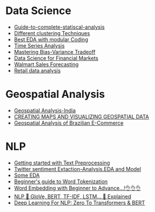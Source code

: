 # Data Science
* [Guide-to-complete-statiscal-analysis](https://www.kaggle.com/code/shivanirana63/guide-to-complete-statistical-analysis)
* [Different clustering Techniques](https://www.kaggle.com/code/azminetoushikwasi/different-clustering-techniques-and-algorithms)
* [Best EDA with modular Coding](https://www.kaggle.com/code/thiagopanini/e-commerce-sentiment-analysis-eda-viz-nlp)
* [Time Series Analysis](https://www.kaggle.com/code/azminetoushikwasi/time-series-analysis-forecasting)
* [Mastering Bias-Variance Tradeoff](https://www.kaggle.com/code/azminetoushikwasi/mastering-bias-variance-tradeoff?scriptVersionId=116146951)
* [Data Science for Financial Markets](https://www.kaggle.com/code/lusfernandotorres/data-science-for-financial-markets)
* [Walmart Sales Forecasting](https://www.kaggle.com/code/aslanahmedov/walmart-sales-forecasting)
* [Retail data analysis](https://www.kaggle.com/code/shubhamsinghgharsele/retail-data-analysis)
# Geospatial Analysis
* [Geospatial Analysis-India](https://www.kaggle.com/code/eswarchandt/geospatial-analysis-india)
* [CREATING MAPS AND VISUALIZING GEOSPATIAL DATA](https://www.kaggle.com/code/muhammetcepi/creating-maps-and-visualizing-geospatial-data)
* [Geospatial Analysis of Brazilian E-Commerce](https://www.kaggle.com/code/andresionek/geospatial-analysis-of-brazilian-e-commerce)
# NLP
* [Getting started with Text Preprocessing](https://www.kaggle.com/code/sudalairajkumar/getting-started-with-text-preprocessing/notebook)<br>
* [Twitter sentiment Extaction-Analysis,EDA and Model](https://www.kaggle.com/code/tanulsingh077/twitter-sentiment-extaction-analysis-eda-and-model)<br>
* [Some EDA](https://www.kaggle.com/code/jagangupta/stop-the-s-toxic-comments-eda)<br>
* [Beginner's guide to Word Tokenization](https://www.kaggle.com/code/shivanirana63/beginner-s-guide-to-word-tokenization)<br>
* [Word Embedding with Beginner to Advance...!👌👌👌](https://www.kaggle.com/code/ashishpatel26/word-embedding-with-beginner-to-advance)<br>
* [NLP 📝 GloVe, BERT, TF-IDF, LSTM... 📝 Explained](https://www.kaggle.com/code/andreshg/nlp-glove-bert-tf-idf-lstm-explained#8.-BERT)<br>
* [Deep Learning For NLP: Zero To Transformers & BERT](https://www.kaggle.com/code/tanulsingh077/deep-learning-for-nlp-zero-to-transformers-bert)<br>
